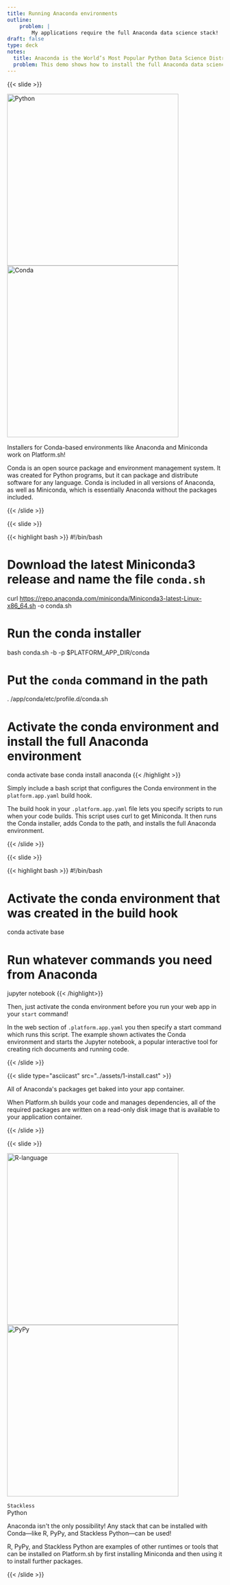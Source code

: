 ```yaml
---
title: Running Anaconda environments
outline:
    problem: |
        My applications require the full Anaconda data science stack!
draft: false
type: deck
notes:
  title: Anaconda is the World’s Most Popular Python Data Science Distribution.
  problem: This demo shows how to install the full Anaconda data science stack on Platform.sh.
---
```


{{< slide >}}

<div class="two-col-svg">
<div><img src="../assets/languages/python-logo-horizontal.svg" class="plain" width="400px" alt="Python" data-credit="https://www.python.org/community/logos/" /></div>
<div><img src="../assets/languages/conda-logo.svg" class="plain" width="400px" alt="Conda" data-credit="https://www.anaconda.com/media-kit/" style="padding-bottom:15px;" /></div>
</div>
<p style="margin-top: 0;">Installers for Conda-based environments like Anaconda and Miniconda work on Platform.sh!</p>
<aside class="notes">
  Conda is an open source package and environment management system.
  It was created for Python programs, but it can package and distribute software for any language.
  Conda is included in all versions of Anaconda, as well as Miniconda, which is essentially Anaconda
  without the packages included.
</aside>

{{< /slide >}}

{{< slide >}}

{{< highlight bash >}}
#!/bin/bash

# Download the latest Miniconda3 release and name the file `conda.sh`
curl https://repo.anaconda.com/miniconda/Miniconda3-latest-Linux-x86_64.sh -o conda.sh

# Run the conda installer
bash conda.sh -b -p $PLATFORM_APP_DIR/conda

# Put the `conda` command in the path
. /app/conda/etc/profile.d/conda.sh

# Activate the conda environment and install the full Anaconda environment
conda activate base
conda install anaconda
{{< /highlight >}}

Simply include a bash script that configures the Conda environment in the `platform.app.yaml` build hook.

<aside  class="notes">
  The build hook in your <code>.platform.app.yaml</code> file lets you specify scripts to run when your code builds.
  This script uses curl to get Miniconda. It then runs the Conda installer, adds Conda to the path,
  and installs the full Anaconda environment.
</aside>

{{< /slide >}}

{{< slide >}}

{{< highlight bash >}}
#!/bin/bash

# Activate the conda environment that was created in the build hook
conda activate base

# Run whatever commands you need from Anaconda
jupyter notebook
{{< /highlight>}}

Then, just activate the conda environment before you run your web app in your `start` command!

<aside class="notes">
  In the web section of <code>.platform.app.yaml</code> you then specify a start command which runs this script.
  The example shown activates the Conda environment and starts the Jupyter notebook, a popular interactive
  tool for creating rich documents and running code.
</aside>

{{< /slide >}}

{{< slide type="asciicast" src="../assets/1-install.cast" >}}

All of Anaconda's packages get baked into
your app container.

<aside class="notes">
  When Platform.sh builds your code and manages dependencies, all of the required packages are written on a
  read-only disk image that is available to your application container.
</aside>

{{< /slide >}}

{{< slide >}}

<div class="two-col-svg">
<div><img src="../assets/languages/r-logo.svg" class="plain" width="400px" alt="R-language" data-credit="https://commons.wikimedia.org/wiki/File:R_logo.svg" /></div>
<div><img src="../assets/languages/pypy-logo.png" class="plain" width="400px" alt="PyPy" data-credit="https://commons.wikimedia.org/wiki/File:Pypy_logo.png" style="padding-bottom:15px;" /></div>
</div>
<div id="stackless-label"><div class="maintext"><code>Stackless</code></div><div class="subtext">Python</div></div>
<!--
<ul class="other-stacks">
  <li><img src="assets/languages/r-logo.svg" alt="R Language" class="plain" data-credit="https://commons.wikimedia.org/wiki/File:R_logo.svg" /></li>
  <li><img src="assets/languages/pypy-logo.png" alt="PyPy" class="plain" data-credit="https://commons.wikimedia.org/wiki/File:Pypy_logo.png" /></li>
  <li><div id="stackless-label"><div class="maintext"><code>Stackless</code></div><div class="subtext">Python</div></div></li>
</ul> -->

Anaconda isn't the only possibility! Any stack that can be installed with Conda—like R, PyPy, and Stackless Python—can be used!

<aside class="notes">
  R, PyPy, and Stackless Python are examples of other runtimes or tools that can be installed on Platform.sh by
  first installing Miniconda and then using it to install further packages.
</aside>

{{< /slide >}}
